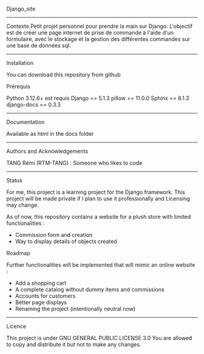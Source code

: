 Django_site

----------------------------------------------------------------------
Contexte
Petit projet personnel pour prendre la main sur Django.
L'objectif est de créer une page internet de prise de commande à l'aide d'un formulaire,
avec le stockage et la gestion des différentes commandes sur une base de données sql.

----------------------------------------------------------------------
Installation

You can download this repository from github

Prérequis 

Python 3.12.6+ est requis
Django == 5.1.3
pillow == 11.0.0
Sphinx == 8.1.3
django-docs == 0.3.3

----------------------------------------------------------------------
Documentation

Available as html in the docs folder

----------------------------------------------------------------------

Authors and Acknowledgements

TANG Rémi (RTM-TANG) : Someone who likes to code

----------------------------------------------------------------------
Status 

For me, this project is a learning project for the Django framework.
This project will be made private if I plan to use it professionally and Licensing may change.

As of now, this repository contains a website for a plush store with limited functionalities :
- Commission form and creation
- Way to display details of objects created

Roadmap

Further functionalities will be implemented that will mimic an online website :
- Add a shopping cart
- A complete catalog without dummy items and commissions
- Accounts for customers
- Better page displays
- Renaming the project (intentionally neutral now)

----------------------------------------------------------------------
Licence 

This project is under GNU GENERAL PUBLIC LICENSE 3.0
You are allowed to copy and distribute it but not to make any changes.


